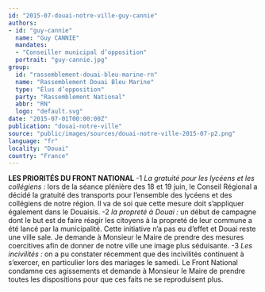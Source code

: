 ```yaml
---
id: "2015-07-douai-notre-ville-guy-cannie"
authors:
- id: "guy-cannie"
  name: "Guy CANNIE"
  mandates: 
  - "Conseiller municipal d’opposition"
  portrait: "guy-cannie.jpg"
group:
  id: "rassemblement-douai-bleu-marine-rn"
  name: "Rassemblement Douai Bleu Marine"
  type: "Élus d’opposition"
  party: "Rassemblement National"
  abbr: "RN"
  logo: "default.svg"
date: "2015-07-01T00:00:00Z"
publication: "douai-notre-ville"
source: "public/images/sources/douai-notre-ville-2015-07-p2.png"
language: "fr"
locality: "Douai"
country: "France"
---
```


**LES PRIORITÉS DU FRONT NATIONAL**
-1 _La gratuité pour les lycéens et les collégiens :_ lors de la séance plénière des 18 et 19 juin, le Conseil Régional a décidé la gratuité des transports pour l’ensemble des lycéens et des collégiens de notre région. Il va de soi que cette mesure doit s’appliquer également dans le Douaisis.
-2 _la propreté à Douai :_ un début de campagne dont le but est de faire réagir les citoyens à la propreté de leur commune a été lancé par la municipalité. Cette initiative n’a pas eu d’effet et Douai reste une ville sale. Je demande à Monsieur le Maire de prendre des mesures coercitives afin de donner de notre ville une image plus séduisante.
-3 _Les incivilités :_ on a pu constater récemment que des incivilités continuent à s’exercer, en particulier lors des mariages le samedi. Le Front National condamne ces agissements et demande à Monsieur le Maire de prendre toutes les dispositions pour que ces faits ne se reproduisent plus.
